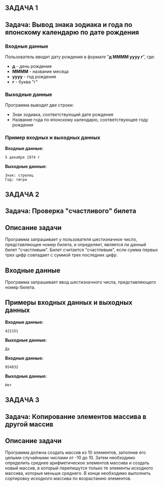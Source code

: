 ## ЗАДАЧА 1


## Задача: Вывод знака зодиака и года по японскому календарю по дате рождения

### Входные данные

Пользователь вводит дату рождения в формате "**д MMMM yyyy г**", где:

* **д** - день рождения
* **MMMM** - название месяца
* **yyyy** - год рождения
* **г** - буква "г"

### Выходные данные

Программа выводит две строки:

* Знак зодиака, соответствующий дате рождения
* Название года по японскому календарю, соответствующее году рождения

### Пример входных и выходных данных

**Входные данные:**

```
5 декабря 1974 г
```

**Выходные данные:**

```
Знак: стрелец
Год: тигра
```



## ЗАДАЧА 2


## Задача: Проверка "счастливого" билета

## Описание задачи
Программа запрашивает у пользователя шестизначное число, представляющее номер билета, и определяет, является ли данный билет "счастливым". Билет считается "счастливым", если сумма первых трех цифр совпадает с суммой трех последних цифр.

## Входные данные
Программа запрашивает ввод шестизначного числа, представляющего номер билета.

## Примеры входных данных и выходных данных
**Входные данные:**
```
421151
```
**Выходные данные:**
```
Да
```

**Входные данные:**
```
954832
```
**Выходные данные:**
```
Нет
```



## ЗАДАЧА 3


## Задача: Копирование элементов массива в другой массив

## Описание задачи
Программа должна создать массив из 10 элементов, заполнив его целыми случайными числами от -10 до 10. Затем необходимо определить среднее арифметическое элементов массива и создать новый массив, в который перепишутся только те элементы исходного массива, которые меньше среднего. В конце необходимо выполнить сортировку исходного массива по возрастанию элементов.